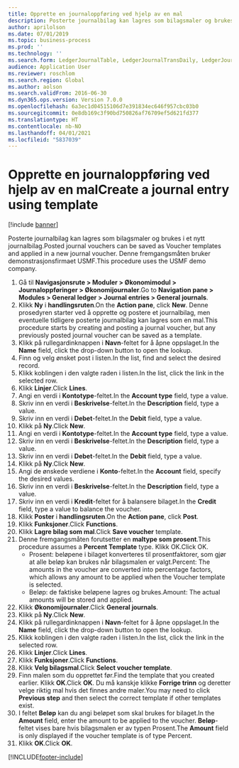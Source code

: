 ```yaml
---
title: Opprette en journaloppføring ved hjelp av en mal
description: Posterte journalbilag kan lagres som bilagsmaler og brukes i et nytt journalbilag.
author: aprilolson
ms.date: 07/01/2019
ms.topic: business-process
ms.prod: ''
ms.technology: ''
ms.search.form: LedgerJournalTable, LedgerJournalTransDaily, LedgerJournalTransVoucherTemplate
audience: Application User
ms.reviewer: roschlom
ms.search.region: Global
ms.author: aolson
ms.search.validFrom: 2016-06-30
ms.dyn365.ops.version: Version 7.0.0
ms.openlocfilehash: 6a3ec1d04515106d7e391834ec646f957cbc03b0
ms.sourcegitcommit: 0e8db169c3f90bd750826af76709ef5d621fd377
ms.translationtype: HT
ms.contentlocale: nb-NO
ms.lasthandoff: 04/01/2021
ms.locfileid: "5837039"
---
```

# <a name="create-a-journal-entry-using-template"></a><span data-ttu-id="2f95d-103">Opprette en journaloppføring ved hjelp av en mal</span><span class="sxs-lookup"><span data-stu-id="2f95d-103">Create a journal entry using template</span></span>

[!include [banner](../../includes/banner.md)]

<span data-ttu-id="2f95d-104">Posterte journalbilag kan lagres som bilagsmaler og brukes i et nytt journalbilag.</span><span class="sxs-lookup"><span data-stu-id="2f95d-104">Posted journal vouchers can be saved as Voucher templates and applied in a new journal voucher.</span></span> <span data-ttu-id="2f95d-105">Denne fremgangsmåten bruker demonstrasjonsfirmaet USMF.</span><span class="sxs-lookup"><span data-stu-id="2f95d-105">This procedure uses the USMF demo company.</span></span>

1. <span data-ttu-id="2f95d-106">Gå til **Navigasjonsrute > Moduler > Økonomimodul > Journaloppføringer > Økonomijournaler**.</span><span class="sxs-lookup"><span data-stu-id="2f95d-106">Go to **Navigation pane > Modules > General ledger > Journal entries > General journals**.</span></span>
2. <span data-ttu-id="2f95d-107">Klikk **Ny** i **handlingsruten**.</span><span class="sxs-lookup"><span data-stu-id="2f95d-107">On the **Action pane**, click **New**.</span></span> <span data-ttu-id="2f95d-108">Denne prosedyren starter ved å opprette og postere et journalbilag, men eventuelle tidligere posterte journalbilag kan lagres som en mal.</span><span class="sxs-lookup"><span data-stu-id="2f95d-108">This procedure starts by creating and posting a journal voucher, but any previously posted journal voucher can be saved as a template.</span></span>  
3. <span data-ttu-id="2f95d-109">Klikk på rullegardinknappen i **Navn**-feltet for å åpne oppslaget.</span><span class="sxs-lookup"><span data-stu-id="2f95d-109">In the **Name** field, click the drop-down button to open the lookup.</span></span>
4. <span data-ttu-id="2f95d-110">Finn og velg ønsket post i listen.</span><span class="sxs-lookup"><span data-stu-id="2f95d-110">In the list, find and select the desired record.</span></span>
5. <span data-ttu-id="2f95d-111">Klikk koblingen i den valgte raden i listen.</span><span class="sxs-lookup"><span data-stu-id="2f95d-111">In the list, click the link in the selected row.</span></span>
6. <span data-ttu-id="2f95d-112">Klikk **Linjer**.</span><span class="sxs-lookup"><span data-stu-id="2f95d-112">Click **Lines**.</span></span>
7. <span data-ttu-id="2f95d-113">Angi en verdi i **Kontotype**-feltet.</span><span class="sxs-lookup"><span data-stu-id="2f95d-113">In the **Account type** field, type a value.</span></span>
8. <span data-ttu-id="2f95d-114">Skriv inn en verdi i **Beskrivelse**-feltet.</span><span class="sxs-lookup"><span data-stu-id="2f95d-114">In the **Description** field, type a value.</span></span>
9. <span data-ttu-id="2f95d-115">Skriv inn en verdi i **Debet**-feltet.</span><span class="sxs-lookup"><span data-stu-id="2f95d-115">In the **Debit** field, type a value.</span></span>
10. <span data-ttu-id="2f95d-116">Klikk på **Ny**.</span><span class="sxs-lookup"><span data-stu-id="2f95d-116">Click **New**.</span></span>
11. <span data-ttu-id="2f95d-117">Angi en verdi i **Kontotype**-feltet.</span><span class="sxs-lookup"><span data-stu-id="2f95d-117">In the **Account type** field, type a value.</span></span>
12. <span data-ttu-id="2f95d-118">Skriv inn en verdi i **Beskrivelse**-feltet.</span><span class="sxs-lookup"><span data-stu-id="2f95d-118">In the **Description** field, type a value.</span></span>
13. <span data-ttu-id="2f95d-119">Skriv inn en verdi i **Debet**-feltet.</span><span class="sxs-lookup"><span data-stu-id="2f95d-119">In the **Debit** field, type a value.</span></span>
14. <span data-ttu-id="2f95d-120">Klikk på **Ny**.</span><span class="sxs-lookup"><span data-stu-id="2f95d-120">Click **New**.</span></span>
14. <span data-ttu-id="2f95d-121">Angi de ønskede verdiene i **Konto**-feltet.</span><span class="sxs-lookup"><span data-stu-id="2f95d-121">In the **Account** field, specify the desired values.</span></span>
15. <span data-ttu-id="2f95d-122">Skriv inn en verdi i **Beskrivelse**-feltet.</span><span class="sxs-lookup"><span data-stu-id="2f95d-122">In the **Description** field, type a value.</span></span>
16. <span data-ttu-id="2f95d-123">Skriv inn en verdi i **Kredit**-feltet for å balansere bilaget.</span><span class="sxs-lookup"><span data-stu-id="2f95d-123">In the **Credit** field, type a value to balance the voucher.</span></span>
17. <span data-ttu-id="2f95d-124">Klikk **Poster** i **handlingsruten**.</span><span class="sxs-lookup"><span data-stu-id="2f95d-124">On the **Action pane**, click **Post**.</span></span>
18. <span data-ttu-id="2f95d-125">Klikk **Funksjoner**.</span><span class="sxs-lookup"><span data-stu-id="2f95d-125">Click **Functions**.</span></span>
19. <span data-ttu-id="2f95d-126">Klikk **Lagre bilag som mal**.</span><span class="sxs-lookup"><span data-stu-id="2f95d-126">Click **Save voucher** template.</span></span>
20. <span data-ttu-id="2f95d-127">Denne fremgangsmåten forutsetter en **maltype som prosent**.</span><span class="sxs-lookup"><span data-stu-id="2f95d-127">This procedure assumes a **Percent Template** type.</span></span> <span data-ttu-id="2f95d-128">Klikk OK.</span><span class="sxs-lookup"><span data-stu-id="2f95d-128">Click OK.</span></span>
    - <span data-ttu-id="2f95d-129">Prosent: beløpene i bilaget konverteres til prosentfaktorer, som gjør at alle beløp kan brukes når bilagsmalen er valgt.</span><span class="sxs-lookup"><span data-stu-id="2f95d-129">Percent: The amounts in the voucher are converted into percentage factors, which allows any amount to be applied when the Voucher template is selected.</span></span>
    - <span data-ttu-id="2f95d-130">Beløp: de faktiske beløpene lagres og brukes.</span><span class="sxs-lookup"><span data-stu-id="2f95d-130">Amount: The actual amounts will be stored and applied.</span></span>  
21. <span data-ttu-id="2f95d-131">Klikk **Økonomijournaler**.</span><span class="sxs-lookup"><span data-stu-id="2f95d-131">Click **General journals**.</span></span>
22. <span data-ttu-id="2f95d-132">Klikk på **Ny**.</span><span class="sxs-lookup"><span data-stu-id="2f95d-132">Click **New**.</span></span>
23. <span data-ttu-id="2f95d-133">Klikk på rullegardinknappen i **Navn**-feltet for å åpne oppslaget.</span><span class="sxs-lookup"><span data-stu-id="2f95d-133">In the **Name** field, click the drop-down button to open the lookup.</span></span>
24. <span data-ttu-id="2f95d-134">Klikk koblingen i den valgte raden i listen.</span><span class="sxs-lookup"><span data-stu-id="2f95d-134">In the list, click the link in the selected row.</span></span>
25. <span data-ttu-id="2f95d-135">Klikk **Linjer**.</span><span class="sxs-lookup"><span data-stu-id="2f95d-135">Click **Lines**.</span></span>
26. <span data-ttu-id="2f95d-136">Klikk **Funksjoner**.</span><span class="sxs-lookup"><span data-stu-id="2f95d-136">Click **Functions**.</span></span>
27. <span data-ttu-id="2f95d-137">Klikk **Velg bilagsmal**.</span><span class="sxs-lookup"><span data-stu-id="2f95d-137">Click **Select voucher template**.</span></span>
28. <span data-ttu-id="2f95d-138">Finn malen som du opprettet før.</span><span class="sxs-lookup"><span data-stu-id="2f95d-138">Find the template that you created earlier.</span></span> <span data-ttu-id="2f95d-139">Klikk **OK**.</span><span class="sxs-lookup"><span data-stu-id="2f95d-139">Click **OK**.</span></span> <span data-ttu-id="2f95d-140">Du må kanskje klikke **Forrige trinn** og deretter velge riktig mal hvis det finnes andre maler.</span><span class="sxs-lookup"><span data-stu-id="2f95d-140">You may need to click **Previous step** and then select the correct template if other templates exist.</span></span>  
29. <span data-ttu-id="2f95d-141">I feltet **Beløp** kan du angi beløpet som skal brukes for bilaget.</span><span class="sxs-lookup"><span data-stu-id="2f95d-141">In the **Amount** field, enter the amount to be applied to the voucher.</span></span> <span data-ttu-id="2f95d-142">**Beløp**-feltet vises bare hvis bilagsmalen er av typen Prosent.</span><span class="sxs-lookup"><span data-stu-id="2f95d-142">The **Amount** field is only displayed if the voucher template is of type Percent.</span></span>  
30. <span data-ttu-id="2f95d-143">Klikk **OK**.</span><span class="sxs-lookup"><span data-stu-id="2f95d-143">Click **OK**.</span></span>



[!INCLUDE[footer-include](../../../includes/footer-banner.md)]